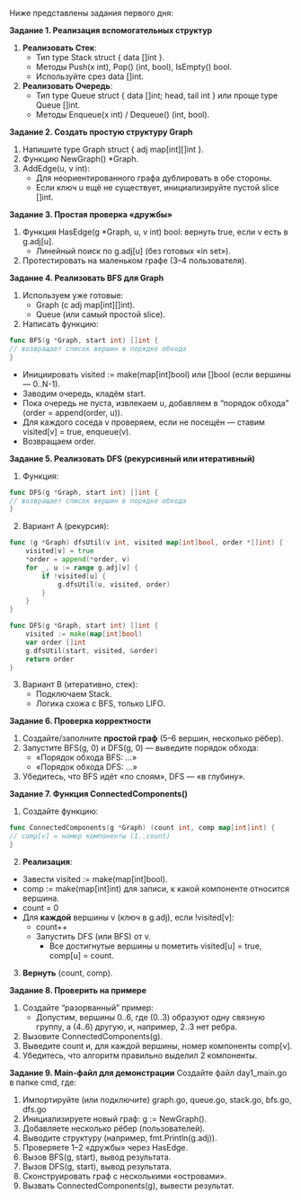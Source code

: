 Ниже представлены задания первого дня:

**Задание 1. Реализация вспомогательных структур**
1. **Реализовать Стек**:
    * Тип type Stack struct { data []int }.
    * Методы Push(x int), Pop() (int, bool), IsEmpty() bool.
    * Используйте срез data []int.
2. **Реализовать Очередь**:
    * Тип type Queue struct { data []int; head, tail int } или проще type Queue []int.
    * Методы Enqueue(x int) / Dequeue() (int, bool).

**Задание 2. Создать простую структуру Graph**
1. Напишите type Graph struct { adj map[int][]int }.
2. Функцию NewGraph() *Graph.
3. AddEdge(u, v int):
    * Для неориентированного графа дублировать в обе стороны.
    * Если ключ u ещё не существует, инициализируйте пустой slice []int.

**Задание 3. Простая проверка «дружбы»**
1. Функция HasEdge(g *Graph, u, v int) bool: вернуть true, если v есть в g.adj[u].
    * Линейный поиск по g.adj[u] (без готовых «in set»).
2. Протестировать на маленьком графе (3–4 пользователя).

**Задание 4. Реализовать BFS для Graph**
1. Используем уже готовые:
    * Graph (с adj map\[int\]\[\]int).
    * Queue (или самый простой slice).
2. Написать функцию:
```go
func BFS(g *Graph, start int) []int {
// возвращает список вершин в порядке обхода
}
```
* Инициировать visited := make(map[int]bool) или []bool (если вершины — 0..N-1).
* Заводим очередь, кладём start.
* Пока очередь не пуста, извлекаем u, добавляем в “порядок обхода” (order = append(order, u)).
* Для каждого соседа v проверяем, если не посещён — ставим visited[v] = true, enqueue(v).
* Возвращаем order.

**Задание 5. Реализовать DFS (рекурсивный или итеративный)**
1. Функция:
```go
func DFS(g *Graph, start int) []int {
// возвращает список вершин в порядке обхода
}
```
2. Вариант A (рекурсия):
```go
func (g *Graph) dfsUtil(v int, visited map[int]bool, order *[]int) {
    visited[v] = true
    *order = append(*order, v)
    for _, u := range g.adj[v] {
        if !visited[u] {
            g.dfsUtil(u, visited, order)
        }
    }
}

func DFS(g *Graph, start int) []int {
    visited := make(map[int]bool)
    var order []int
    g.dfsUtil(start, visited, &order)
    return order
}
```
3. Вариант B (итеративно, стек):
    * Подключаем Stack.
    * Логика схожа с BFS, только LIFO.

**Задание 6. Проверка корректности**
1. Создайте/заполните **простой граф** (5–6 вершин, несколько рёбер).
2. Запустите BFS(g, 0) и DFS(g, 0) — выведите порядок обхода:
    * «Порядок обхода BFS: …»
    * «Порядок обхода DFS: …»
3. Убедитесь, что BFS идёт «по слоям», DFS — «в глубину».

**Задание 7. Функция ConnectedComponents()**
1. Создайте функцию:
```go
func ConnectedComponents(g *Graph) (count int, comp map[int]int) {
// comp[v] = номер компоненты (1..count)
}
```
2. **Реализация**:
* Завести visited := make(map[int]bool).
* comp := make(map[int]int) для записи, к какой компоненте относится вершина.
* count = 0
* Для **каждой** вершины v (ключ в g.adj), если !visited\[v\]:
    * count++
    * Запустить DFS (или BFS) от v.
        * Все достигнутые вершины u пометить visited[u] = true, comp[u] = count.
3. **Вернуть** (count, comp).

**Задание 8. Проверить на примере**
1. Создайте “разорванный” пример:
    * Допустим, вершины 0..6, где (0..3) образуют одну связную группу, а (4..6) другую, и, например, 2..3 нет ребра.
2. Вызовите ConnectedComponents(g).
3. Выведите count и, для каждой вершины, номер компоненты comp[v].
4. Убедитесь, что алгоритм правильно выделил 2 компоненты.

**Задание 9. Main-файл для демонстрации**
Создайте файл day1_main.go в папке cmd, где:
1. Импортируйте (или подключите) graph.go, queue.go, stack.go, bfs.go, dfs.go
2. Инициализируете новый граф: g := NewGraph().
3. Добавляете несколько рёбер (пользователей).
4. Выводите структуру (например, fmt.Println(g.adj)).
5. Проверяете 1–2 «дружбы» через HasEdge.
6. Вызов BFS(g, start), вывод результата.
7. Вызов DFS(g, start), вывод результата.
8. Сконструировать граф с несколькими «островами».
9. Вызвать ConnectedComponents(g), вывести результат.